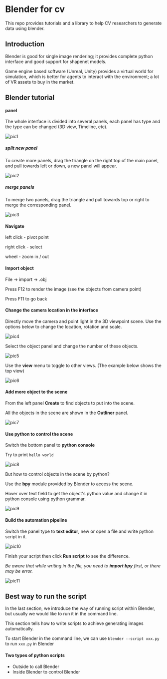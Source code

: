 # Blender for cv
This repo provides tutorials and a library to help CV researchers to generate data using blender.

## Introduction

Blender is good for single image rendering; it provides complete python interface and good support for shapenet models.

Game engine based software (Unreal, Unity) provides a virtual world for simulation, which is better for agents to interact with the environment; a lot of VR assets to buy in the market.

## Blender tutorial

#### panel

The whole interface is divided into several panels, each panel has type and the type can be changed (3D view, Timeline, etc).

![pic1](./pics/pic1.jpg)

##### split new panel

To create more panels, drag the triangle on the right top of the main panel, and pull towards left or down, a new panel will appear.

![pic2](./pics/pic2.jpg)

##### merge panels

To merge two panels, drag the triangle and pull towards top or right to merge the corresponding panel.

![pic3](./pics/pic3.jpg)

#### Navigate

left click - pivot point

right click - select

wheel - zoom in / out

#### Import object

File -> import -> .obj

Press F12 to render the image (see the objects from camera point)

Press F11 to go back

#### Change the camera location in the interface

Directly move the camera and point light in the 3D viewpoint scene. Use the options below to change the location, rotation and scale.

![pic4](./pics/pic4.jpg)

Select the object panel and change the number of these objects.

![pic5](./pics/pic5.jpg)

Use the **view** menu to toggle to other views. (The example below shows the top view)

![pic6](./pics/pic6.jpg)

#### Add more object to the scene

From the left panel **Create** to find objects to put into the scene.

All the objects in the scene are shown in the **Outliner** panel.

![pic7](./pics/pic7.jpg)

#### Use python to control the scene

Switch the bottom panel to **python console**

Try to print `hello world`

![pic8](./pics/pic8.jpg)

But how to control objects in the scene by python?

Use the **bpy** module provided by Blender to access the scene.

Hover over text field to get the object's python value and change it in python console using python grammar.

![pic9](./pics/pic9.jpg)

#### Build the automation pipeline

Switch the panel type to **text editor**,  new or open a file and write python script in it.

![pic10](./pics/pic10.jpg)

Finish your script then click **Run script** to see the difference.

*Be aware that while writing in the file, you need to **import bpy** first, or there may be error.* 

![pic11](./pics/pic11.jpg)

## Best way to run the script

In the last section, we introduce the way of running script within Blender, but usually we would like to run it in the command line. 

This section tells how to write scripts to achieve generating images automatically.

To start Blender in the command line, we can use `blender --script xxx.py` to run `xxx.py` in Blender

#### Two types of python scripts

- Outside to call Blender
- Inside Blender to control Blender





